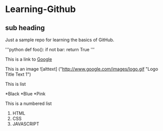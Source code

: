 # Learning-Github 
## sub heading
Just a sample repo for learning the basics of GitHub.

'''python
def foo():
    if not bar:
         return True
'''

This is a link to [Google](http://www.google.com)

This is an image ![alttext] ("http://www.google.com/images/logo.gif "Logo Title Text 1")

This is list

*Black
*Blue
*Pink

This is a numbered list

1. HTML
2. CSS
3. JAVASCRIPT
   



